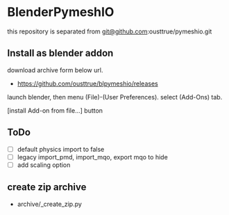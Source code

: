 # BlenderPymeshIO

this repository is separated from git@github.com:ousttrue/pymeshio.git

## Install as blender addon

download archive form below url.

* https://github.com/ousttrue/blpymeshio/releases

launch blender, then menu (File)-(User Preferences).
select (Add-Ons) tab.

[install Add-on from file...] button

## ToDo

* [ ] default physics import to false
* [ ] legacy import_pmd, import_mqo, export mqo to hide
* [ ] add scaling option

## create zip archive

* archive/_create_zip.py

